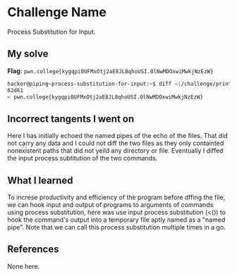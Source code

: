# Challenge Name
Process Substitution for Input.

## My solve
**Flag:** `pwn.college{kygqpi0UFMxOtj2aE8JL8qhoUSI.0lNwMDOxwiMwkjNzEzW}`

```bash
hacker@piping~process-substitution-for-input:~$ diff <(/challenge/print_decoys_and_flag) <(/challenge/print_decoys)
62d61
< pwn.college{kygqpi0UFMxOtj2aE8JL8qhoUSI.0lNwMDOxwiMwkjNzEzW}
```

## Incorrect tangents I went on
Here I has initially echoed the named pipes of the echo of the files. That did not carry any data and I could not diff the two files as they only containted nonexistent paths that did not yeild any directory or file. Eventually I diffed the input process subtitution of the two commands.

## What I learned
To increse productivity and efficiency of the program before dffing the file, we can hook input and output of programs to arguments of commands using process substitution, here was use input process substitution (<()) to hook the command's output into a temporary file aptly named as a "named pipe". Note that we can call this process substitution multiple times in a go.

## References 
None here.